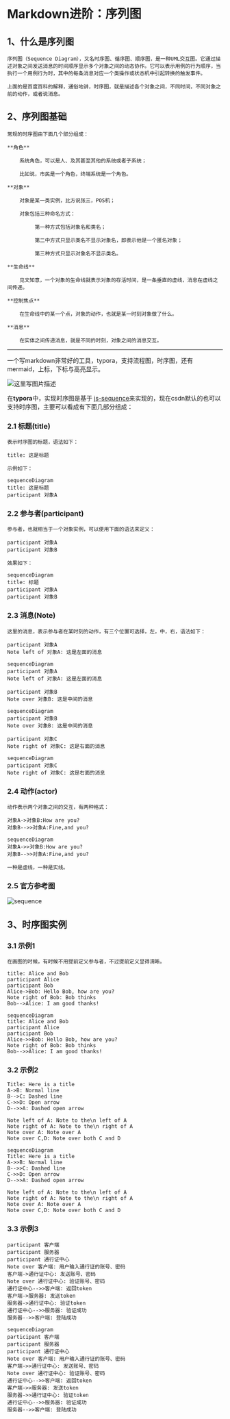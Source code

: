 # Markdown进阶：序列图

## 1、什么是序列图

	序列图（Sequence Diagram），又名时序图、循序图、顺序图，是一种UML交互图。它通过描述对象之间发送消息的时间顺序显示多个对象之间的动态协作。它可以表示用例的行为顺序，当执行一个用例行为时，其中的每条消息对应一个类操作或状态机中引起转换的触发事件。
	
	上面的是百度百科的解释，通俗地讲，时序图，就是描述各个对象之间，不同时间，不同对象之前的动作，或者说消息。

## 2、序列图基础

	常规的时序图由下面几个部分组成：
	
	**角色**
	
		系统角色，可以是人、及其甚至其他的系统或者子系统；
	
		比如说，市民是一个角色，终端系统是一个角色。
	
	**对象**
	
		对象是某一类实例，比方说张三，POS机；
	
		对象包括三种命名方式：

 			 第一种方式包括对象名和类名；

 			 第二中方式只显示类名不显示对象名，即表示他是一个匿名对象；

 			 第三种方式只显示对象名不显示类名。

	**生命线**
	
		见文知意，一个对象的生命线就表示对象的存活时间，是一条垂直的虚线，消息在虚线之间传递。
	
	**控制焦点**
	
		在生命线中的某一个点，对象的动作，也就是某一时刻对象做了什么。
	
	**消息**
	
		在实体之间传递消息，就是不同的时刻，对象之间的消息交互。

---


一个写markdown非常好的工具，typora，支持流程图，时序图，还有mermaid，上标，下标与高亮显示。

![这里写图片描述](http://img.blog.csdn.net/20170701150858902?watermark/2/text/aHR0cDovL2Jsb2cuY3Nkbi5uZXQvemhpc2hlbmdxaWFuanVu/font/5a6L5L2T/fontsize/400/fill/I0JBQkFCMA==/dissolve/70/gravity/SouthEast)

在**typora**中，实现时序图是基于  [js-sequence](https://bramp.github.io/js-sequence-diagrams/)来实现的，现在csdn默认的也可以支持时序图，主要可以看成有下面几部分组成：

### 2.1 标题(title)

	表示时序图的标题，语法如下：

```
title: 这是标题
```

	示例如下：

```mermaid
sequenceDiagram
title: 这是标题
participant 对象A
```

### 2.2 参与者(participant)

	参与者，也就相当于一个对象实例，可以使用下面的语法来定义：

```
participant 对象A
participant 对象B
```

	效果如下：

```mermaid
sequenceDiagram
title: 标题
participant 对象A
participant 对象B
```

### 2.3 消息(Note)

	这里的消息，表示参与者在某时刻的动作，有三个位置可选择，左，中，右，语法如下：

```
participant 对象A
Note left of 对象A: 这是左面的消息
```

```mermaid
sequenceDiagram
participant 对象A
Note left of 对象A: 这是左面的消息
```

```
participant 对象B
Note over 对象B: 这是中间的消息
```

```mermaid
sequenceDiagram
participant 对象B
Note over 对象B: 这是中间的消息
```

```
participant 对象C
Note right of 对象C: 这是右面的消息
```

```mermaid
sequenceDiagram
participant 对象C
Note right of 对象C: 这是右面的消息
```



### 2.4 动作(actor)

	动作表示两个对象之间的交互，有两种格式：

```
对象A->对象B:How are you?
对象B-->>对象A:Fine,and you?
```

```mermaid
sequenceDiagram
对象A->>对象B:How are you?
对象B-->>对象A:Fine,and you?
```



	一种是虚线，一种是实线。



### 2.5 官方参考图

![sequence](https://bramp.github.io/js-sequence-diagrams/images/grammar.png)

## 3、时序图实例

### 3.1 示例1

	在画图的时候，有时候不用提前定义参与者，不过提前定义显得清晰。

```
title: Alice and Bob
participant Alice
participant Bob
Alice->Bob: Hello Bob, how are you?
Note right of Bob: Bob thinks
Bob-->Alice: I am good thanks!
```







```mermaid
sequenceDiagram
title: Alice and Bob
participant Alice
participant Bob
Alice->>Bob: Hello Bob, how are you?
Note right of Bob: Bob thinks
Bob-->>Alice: I am good thanks!
```





### 3.2 示例2

```
Title: Here is a title
A->B: Normal line 
B-->C: Dashed line 
C->>D: Open arrow 
D-->>A: Dashed open arrow

Note left of A: Note to the\n left of A 
Note right of A: Note to the\n right of A 
Note over A: Note over A 
Note over C,D: Note over both C and D
```





```mermaid
sequenceDiagram
Title: Here is a title
A->>B: Normal line 
B-->>C: Dashed line 
C->>D: Open arrow 
D-->>A: Dashed open arrow

Note left of A: Note to the\n left of A 
Note right of A: Note to the\n right of A 
Note over A: Note over A 
Note over C,D: Note over both C and D
```

### 3.3 示例3

```
participant 客户端
participant 服务器
participant 通行证中心
Note over 客户端: 用户输入通行证的账号、密码
客户端->通行证中心: 发送账号、密码
Note over 通行证中心: 验证账号、密码
通行证中心-->>客户端: 返回token
客户端->服务器: 发送token
服务器->通行证中心: 验证token
通行证中心-->>服务器: 验证成功
服务器-->>客户端: 登陆成功
```







```mermaid
sequenceDiagram
participant 客户端
participant 服务器
participant 通行证中心
Note over 客户端: 用户输入通行证的账号、密码
客户端->>通行证中心: 发送账号、密码
Note over 通行证中心: 验证账号、密码
通行证中心-->>客户端: 返回token
客户端->>服务器: 发送token
服务器->>通行证中心: 验证token
通行证中心-->>服务器: 验证成功
服务器-->>客户端: 登陆成功
```
